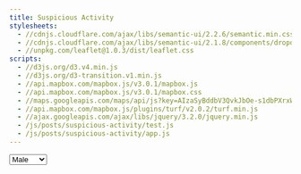 ```yaml
---
title: Suspicious Activity
stylesheets:
  - //cdnjs.cloudflare.com/ajax/libs/semantic-ui/2.2.6/semantic.min.css
  - //cdnjs.cloudflare.com/ajax/libs/semantic-ui/2.1.8/components/dropdown.min.css
  - //unpkg.com/leaflet@1.0.3/dist/leaflet.css
scripts:
  - //d3js.org/d3.v4.min.js
  - //d3js.org/d3-transition.v1.min.js
  - //api.mapbox.com/mapbox.js/v3.0.1/mapbox.js
  - //api.mapbox.com/mapbox.js/v3.0.1/mapbox.css
  - //maps.googleapis.com/maps/api/js?key=AIzaSyBddbV3QvkJbOe-s1dbPXrxWV1Sy4z8nR0"
  - //api.mapbox.com/mapbox.js/plugins/turf/v2.0.2/turf.min.js
  - //ajax.googleapis.com/ajax/libs/jquery/3.2.0/jquery.min.js
  - /js/posts/suspicious-activity/test.js
  - /js/posts/suspicious-activity/app.js
---
```

<select id="myselect">
  <option value="male">Male</option>
  <option value="female">Female</option>
</select>

<div id="map" style="height: 400px;"></div>
<svg width="640" height="640" id="bar-chart"></svg>
<svg width="640" height="640" id="test"></svg>
